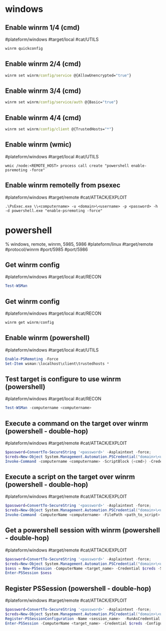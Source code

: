 # windows
## Enable winrm 1/4 (cmd)
#plateform/windows #target/local #cat/UTILS 
```cmd
winrm quickconfig
```

## Enable winrm 2/4 (cmd)
```cmd
winrm set winrm/config/service @{AllowUnencrypted="true"}
```

## Enable winrm 3/4 (cmd)
```cmd
winrm set winrm/config/service/auth @{Basic="true"}
```


## Enable winrm 4/4 (cmd)
```cmd
winrm set winrm/config/client @{TrustedHosts="*"}
```

## Enable winrm (wmic)
#plateform/windows #target/local #cat/UTILS 
```batchfile
wmic /node:<REMOTE_HOST> process call create "powershell enable-psremoting -force"
```

## Enable winrm remotelly from psexec
#plateform/windows #target/remote #cat/ATTACK/EXPLOIT 
```batchfile
.\PsExec.exe \\<computername> -u <domain>\<username> -p <password> -h -d powershell.exe "enable-psremoting -force"  
```


# powershell
% windows, remote, winrm, 5985, 5986
#plateform/linux  #target/remote  #protocol/winrm #port/5985 #port/5986

## Get winrm config
#plateform/windows #target/local #cat/RECON
```powershell
Test-WSMan
```

## Get winrm config
#plateform/windows #target/local #cat/RECON
```powershell
winrm get winrm/config
```


## Enable winrm (powershell)
#plateform/windows #target/local #cat/UTILS 
```powershell
Enable-PSRemoting -Force  
Set-Item wsman:\localhost\client\trustedhosts *  
```

## Test target is configure to use winrm (powershell)
#plateform/windows #target/local #cat/RECON 
```powershell
Test-WSMan -computername <computername>
```

## Execute a command on the target over winrm (powershell - double-hop)
#plateform/windows #target/remote #cat/ATTACK/EXPLOIT   
```powershell
$password=ConvertTo-SecureString '<password>' -Asplaintext -force;
$creds=New-Object System.Management.Automation.PSCredential("domain>\<username>", $password);
Invoke-Command -computername <computername> -ScriptBlock {<cmd>} -Credential $creds
```

## Execute a script on the target over winrm (powershell - double-hop)
#plateform/windows #target/remote #cat/ATTACK/EXPLOIT 
```powershell
$password=ConvertTo-SecureString '<password>' -Asplaintext -force;
$creds=New-Object System.Management.Automation.PSCredential("domain>\<username>", $password);
Invoke-Command -ComputerName <computername> -FilePath <path_to_script> -Credential $creds
```

## Get a powershell session with winrm (powershell - double-hop)
#plateform/windows #target/remote #cat/ATTACK/EXPLOIT 
```powershell
$password=ConvertTo-SecureString '<password>' -Asplaintext -force;
$creds=New-Object System.Management.Automation.PSCredential("domain>\<username>", $password);
$sess = New-PSSession -ComputerName <target_name> -Credential $creds -SessionOption (New-PSSessionOption -ProxyAccessType NoProxyServer)
Enter-PSSession $sess
```

## Register PSSession (powershell - double-hop)
#plateform/windows #target/remote #cat/ATTACK/EXPLOIT 
```powershell
$password=ConvertTo-SecureString '<password>' -Asplaintext -force;
$creds=New-Object System.Management.Automation.PSCredential("domain>\<username>", $password);
Register-PSSessionConfiguration -Name <session_name>  -RunAsCredential $creds
Enter-PSSession -ComputerName <target_name> -Credential $creds -ConfigurationName <session_name>
```